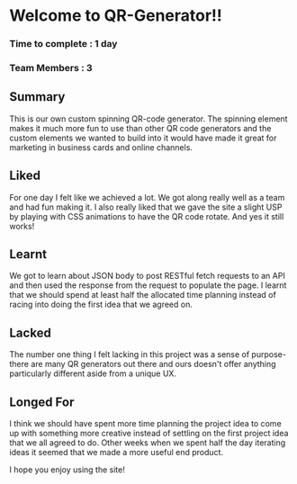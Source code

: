 # Welcome to QR-Generator!! 

### Time to complete : 1 day
### Team Members : 3


## Summary 

This is our own custom spinning QR-code generator. The spinning element makes it much more fun to use than other QR code generators and the custom elements we wanted to build into it would have made it great for marketing in business cards and online channels. 

## Liked

For one day I felt like we achieved a lot. We got along really well as a team and had fun making it. I also really liked that we gave the site a slight USP by playing with CSS animations to have the QR code rotate. And yes it still works!

## Learnt

We got to learn about JSON body to post RESTful fetch requests to an API and then used the response from the request to populate the page. I learnt that we should spend at least half the allocated time planning instead of racing into doing the first idea that we agreed on. 

## Lacked 

The number one thing I felt lacking in this project was a sense of purpose- there are many QR generators out there and ours doesn't offer anything particularly different aside from a unique UX.

## Longed For

I think we should have spent more time planning the project idea to come up with something more creative instead of settling on the first project idea that we all agreed to do. Other weeks when we spent half the day iterating ideas it seemed that we made a more useful end product. 


I hope you enjoy using the site!
